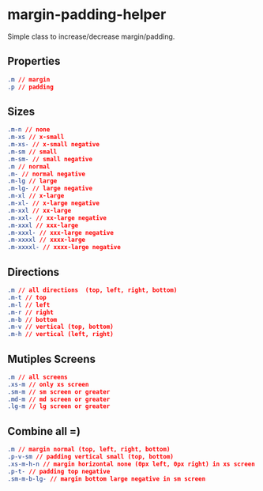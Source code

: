 # margin-padding-helper
Simple class to increase/decrease margin/padding.

## Properties
```css
.m // margin
.p // padding
```
## Sizes
```css
.m-n // none
.m-xs // x-small
.m-xs- // x-small negative
.m-sm // small
.m-sm- // small negative
.m // normal
.m- // normal negative
.m-lg // large
.m-lg- // large negative
.m-xl // x-large
.m-xl- // x-large negative
.m-xxl // xx-large
.m-xxl- // xx-large negative
.m-xxxl // xxx-large
.m-xxxl- // xxx-large negative
.m-xxxxl // xxxx-large
.m-xxxxl- // xxxx-large negative
```

## Directions
```css
.m // all directions  (top, left, right, bottom)
.m-t // top
.m-l // left
.m-r // right
.m-b // bottom
.m-v // vertical (top, bottom)
.m-h // vertical (left, right)
```

## Mutiples Screens
```css
.m // all screens
.xs-m // only xs screen
.sm-m // sm screen or greater
.md-m // md screen or greater
.lg-m // lg screen or greater
```

## Combine all =)
```css
.m // margin normal (top, left, right, bottom)
.p-v-sm // padding vertical small (top, bottom)
.xs-m-h-n // margin horizontal none (0px left, 0px right) in xs screen
.p-t- // padding top negative
.sm-m-b-lg- // margin bottom large negative in sm screen
```
